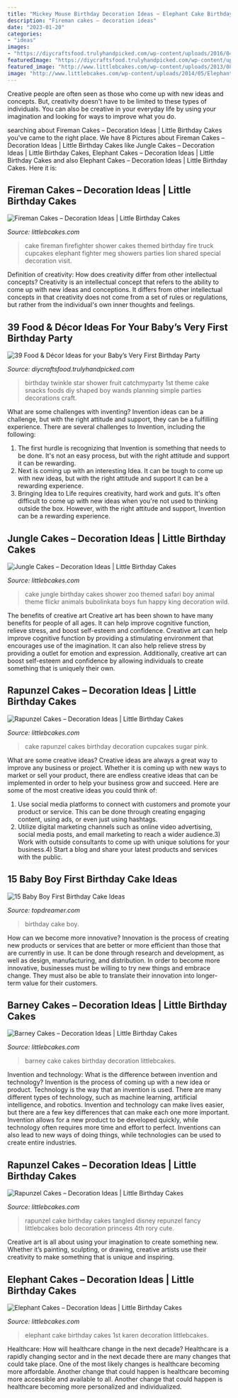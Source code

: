 ```yaml
---
title: "Mickey Mouse Birthday Decoration Ideas ~ Elephant Cake Birthday Cakes 1st Karen Decoration Littlebcakes"
description: "Fireman cakes – decoration ideas"
date: "2023-01-20"
categories:
- "ideas"
images:
- "https://diycraftsfood.trulyhandpicked.com/wp-content/uploads/2016/04/1st-birthday-party_h4.jpg"
featuredImage: "https://diycraftsfood.trulyhandpicked.com/wp-content/uploads/2016/04/1st-birthday-party_h4.jpg"
featured_image: "http://www.littlebcakes.com/wp-content/uploads/2013/08/Rapunzel-Cake-Photos.jpg"
image: "http://www.littlebcakes.com/wp-content/uploads/2014/05/Elephant-Cake-Images.jpg"
---
```



Creative people are often seen as those who come up with new ideas and concepts. But, creativity doesn't have to be limited to these types of individuals. You can also be creative in your everyday life by using your imagination and looking for ways to improve what you do.

	

		
searching about Fireman Cakes – Decoration Ideas | Little Birthday Cakes you've came to the right place. We have 8 Pictures about Fireman Cakes – Decoration Ideas | Little Birthday Cakes like Jungle Cakes – Decoration Ideas | Little Birthday Cakes, Elephant Cakes – Decoration Ideas | Little Birthday Cakes and also Elephant Cakes – Decoration Ideas | Little Birthday Cakes. Here it is:
		
    
## Fireman Cakes – Decoration Ideas | Little Birthday Cakes

<img loading=lazy src="http://www.littlebcakes.com/wp-content/uploads/2014/05/Fireman-Cake.jpg" onerror="this.onerror=null;this.src='https://tse3.mm.bing.net/th?id=OIP.0eRVnTWoklnviyB3D4rPnQHaLK&amp;pid=15.1';" alt="Fireman Cakes – Decoration Ideas | Little Birthday Cakes">

_Source: littlebcakes.com_

>cake fireman firefighter shower cakes themed birthday fire truck cupcakes elephant fighter meg showers parties lion shared special decoration visit. 

	

Definition of creativity: How does creativity differ from other intellectual concepts?
Creativity is an intellectual concept that refers to the ability to come up with new ideas and conceptions. It differs from other intellectual concepts in that creativity does not come from a set of rules or regulations, but rather from the individual's own inner thoughts and feelings.

    
## 39 Food &amp; Décor Ideas For Your Baby’s Very First Birthday Party

<img loading=lazy src="https://diycraftsfood.trulyhandpicked.com/wp-content/uploads/2016/04/1st-birthday-party_h4.jpg" onerror="this.onerror=null;this.src='https://tse1.mm.bing.net/th?id=OIP.IuahjgOoprkOhWOWVrriQwHaLG&amp;pid=15.1';" alt="39 Food &amp; Décor Ideas for your Baby’s Very First Birthday Party">

_Source: diycraftsfood.trulyhandpicked.com_

>birthday twinkle star shower fruit catchmyparty 1st theme cake snacks foods diy shaped boy wands planning simple parties decorations craft. 

	

What are some challenges with inventing?
Invention ideas can be a challenge, but with the right attitude and support, they can be a fulfilling experience. There are several challenges to Invention, including the following:
1. The first hurdle is recognizing that Invention is something that needs to be done. It's not an easy process, but with the right attitude and support it can be rewarding.
2. Next is coming up with an interesting Idea. It can be tough to come up with new ideas, but with the right attitude and support it can be a rewarding experience. 
3. Bringing Idea to Life requires creativity, hard work and guts. It's often difficult to come up with new ideas when you're not used to thinking outside the box. However, with the right attitude and support, Invention can be a rewarding experience.

    
## Jungle Cakes – Decoration Ideas | Little Birthday Cakes

<img loading=lazy src="http://www.littlebcakes.com/wp-content/uploads/2014/01/Jungle-Cakes.jpg" onerror="this.onerror=null;this.src='https://tse1.mm.bing.net/th?id=OIP.XjsE-6s-_lLIZiy3qHm-ewHaJ4&amp;pid=15.1';" alt="Jungle Cakes – Decoration Ideas | Little Birthday Cakes">

_Source: littlebcakes.com_

>cake jungle birthday cakes shower zoo themed safari boy animal theme flickr animals bubolinkata boys fun happy king decoration wild. 

	

The benefits of creative art
Creative art has been shown to have many benefits for people of all ages. It can help improve cognitive function, relieve stress, and boost self-esteem and confidence.
Creative art can help improve cognitive function by providing a stimulating environment that encourages use of the imagination. It can also help relieve stress by providing a outlet for emotion and expression. Additionally, creative art can boost self-esteem and confidence by allowing individuals to create something that is uniquely their own.

    
## Rapunzel Cakes – Decoration Ideas | Little Birthday Cakes

<img loading=lazy src="http://www.littlebcakes.com/wp-content/uploads/2013/08/Rapunzel-Cake-Photos.jpg" onerror="this.onerror=null;this.src='https://tse1.mm.bing.net/th?id=OIP.3UmQWeWyMALTv9HPHSk08wHaLE&amp;pid=15.1';" alt="Rapunzel Cakes – Decoration Ideas | Little Birthday Cakes">

_Source: littlebcakes.com_

>cake rapunzel cakes birthday decoration cupcakes sugar pink. 

	

What are some creative ideas?
Creative ideas are always a great way to improve any business or project. Whether it is coming up with new ways to market or sell your product, there are endless creative ideas that can be implemented in order to help your business grow and succeed. Here are some of the most creative ideas you could think of:
1) Use social media platforms to connect with customers and promote your product or service. This can be done through creating engaging content, using ads, or even just using hashtags.
2) Utilize digital marketing channels such as online video advertising, social media posts, and email marketing to reach a wider audience.3) Work with outside consultants to come up with unique solutions for your business.4) Start a blog and share your latest products and services with the public.

    
## 15 Baby Boy First Birthday Cake Ideas

<img loading=lazy src="http://www.topdreamer.com/wp-content/uploads/2014/10/Baby-S-First-Birthday-Cake-Ideas-682-e1390037188790-718x972.jpg" onerror="this.onerror=null;this.src='https://tse1.mm.bing.net/th?id=OIP.e9MfXZWJeskVccg0Qq1wmQHaKB&amp;pid=15.1';" alt="15 Baby Boy First Birthday Cake Ideas">

_Source: topdreamer.com_

>birthday cake boy. 

	

How can we become more innovative?
Innovation is the process of creating new products or services that are better or more efficient than those that are currently in use. It can be done through research and development, as well as design, manufacturing, and distribution. In order to become more innovative, businesses must be willing to try new things and embrace change. They must also be able to translate their innovation into longer-term value for their customers.

    
## Barney Cakes – Decoration Ideas | Little Birthday Cakes

<img loading=lazy src="http://www.littlebcakes.com/wp-content/uploads/2014/01/Barney-Cake-Ideas.jpg" onerror="this.onerror=null;this.src='https://tse3.mm.bing.net/th?id=OIP.xHRiNwuhUC6ZyitMsPRWVwHaLx&amp;pid=15.1';" alt="Barney Cakes – Decoration Ideas | Little Birthday Cakes">

_Source: littlebcakes.com_

>barney cake cakes birthday decoration littlebcakes. 

	

Invention and technology: What is the difference between invention and technology?
Invention is the process of coming up with a new idea or product. Technology is the way that an invention is used. There are many different types of technology, such as machine learning, artificial intelligence, and robotics. Invention and technology can make lives easier, but there are a few key differences that can make each one more important. 
Invention allows for a new product to be developed quickly, while technology often requires more time and effort to perfect. Inventions can also lead to new ways of doing things, while technologies can be used to create entire industries.

    
## Rapunzel Cakes – Decoration Ideas | Little Birthday Cakes

<img loading=lazy src="http://www.littlebcakes.com/wp-content/uploads/2013/08/Rapunzel-Cakes.jpg" onerror="this.onerror=null;this.src='https://tse3.mm.bing.net/th?id=OIP.lkv30_yrQuSNxYihLhAUywHaJ4&amp;pid=15.1';" alt="Rapunzel Cakes – Decoration Ideas | Little Birthday Cakes">

_Source: littlebcakes.com_

>rapunzel cake birthday cakes tangled disney repunzel fancy littlebcakes bolo decoration princess 4th rory cute. 

	

Creative art is all about using your imagination to create something new. Whether it’s painting, sculpting, or drawing, creative artists use their creativity to make something that is unique and inspiring.

    
## Elephant Cakes – Decoration Ideas | Little Birthday Cakes

<img loading=lazy src="http://www.littlebcakes.com/wp-content/uploads/2014/05/Elephant-Cake-Images.jpg" onerror="this.onerror=null;this.src='https://tse1.mm.bing.net/th?id=OIP.lzlTJhX1_wAFufW09OdovQHaJ4&amp;pid=15.1';" alt="Elephant Cakes – Decoration Ideas | Little Birthday Cakes">

_Source: littlebcakes.com_

>elephant cake birthday cakes 1st karen decoration littlebcakes. 

	

Healthcare: How will healthcare change in the next decade?
Healthcare is a rapidly changing sector and in the next decade there are many changes that could take place. One of the most likely changes is healthcare becoming more affordable. Another change that could happen is healthcare becoming more accessible and available to all. Another change that could happen is healthcare becoming more personalized and individualized.

